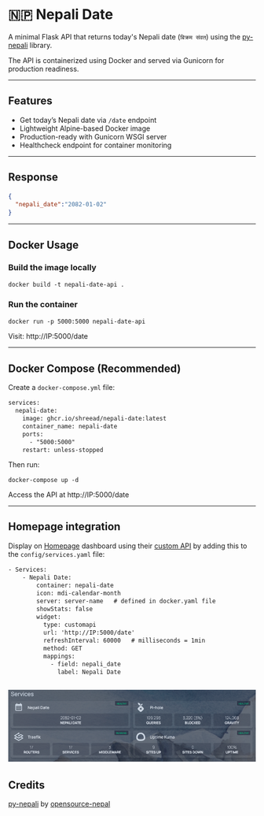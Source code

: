 # 🇳🇵 Nepali Date

A minimal Flask API that returns today's Nepali date (`बिक्रम संवत`) using the [py-nepali](https://github.com/opensource-nepal/py-nepali) library.

The API is containerized using Docker and served via Gunicorn for production readiness.

---

## Features

- Get today’s Nepali date via `/date` endpoint
- Lightweight Alpine-based Docker image
- Production-ready with Gunicorn WSGI server
- Healthcheck endpoint for container monitoring

---

## Response

```json
{
  "nepali_date":"2082-01-02"
}
```

---

## Docker Usage

### Build the image locally
```
docker build -t nepali-date-api .
```
### Run the container
```
docker run -p 5000:5000 nepali-date-api
```
Visit: http://IP:5000/date

---

## Docker Compose (Recommended)
Create a `docker-compose.yml` file:
```
services:
  nepali-date:
    image: ghcr.io/shreead/nepali-date:latest
    container_name: nepali-date
    ports:
      - "5000:5000"
    restart: unless-stopped
```
Then run:
```
docker-compose up -d
```
Access the API at http://IP:5000/date

---

## Homepage integration

Display on [Homepage](https://gethomepage.dev) dashboard using their [custom API](https://gethomepage.dev/widgets/services/customapi/) by adding this to the `config/services.yaml` file:
```
- Services:
    - Nepali Date:
        container: nepali-date
        icon: mdi-calendar-month
        server: server-name   # defined in docker.yaml file
        showStats: false
        widget:
          type: customapi
          url: 'http://IP:5000/date'
          refreshInterval: 60000   # milliseconds = 1min
          method: GET
          mappings:
            - field: nepali_date
              label: Nepali Date
```
![image](Homepage.png)
---

## Credits
[py-nepali](https://github.com/opensource-nepal/py-nepali) by [opensource-nepal](https://github.com/opensource-nepal)
